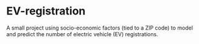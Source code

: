 # EV-registration
A small project using socio-economic factors (tied to a ZIP code) to model and predict the number of electric vehicle (EV) registrations.
